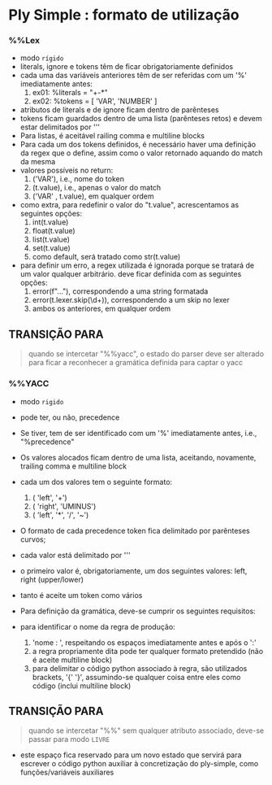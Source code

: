 # Ply Simple : formato de utilização


### %%Lex
 
- modo `rígido`
- literals, ignore e tokens têm de ficar obrigatoriamente definidos
- cada uma das variáveis anteriores têm de ser referidas com um '%' imediatamente antes:
    1. ex01: %literals = "+-*"
    2. ex02: %tokens = [ 'VAR', 'NUMBER' ]
- atributos de literals e de ignore ficam dentro de parênteses
- tokens ficam guardados dentro de uma lista (parênteses retos) e devem estar delimitados por '\''
- Para listas, é aceitável railing comma e multiline blocks
- Para cada um dos tokens definidos, é necessário haver uma definição da regex que o define, assim como o valor retornado aquando do match da mesma
- valores possíveis no return:
    1. ('VAR'), i.e., nome do token
    2. (t.value), i.e., apenas o valor do match
    3. ('VAR' , t.value), em qualquer ordem
- como extra, para redefinir o valor do "t.value", acrescentamos as seguintes opções:
    1. int(t.value)
    2. float(t.value)
    3. list(t.value)
    4. set(t.value)
    5. como default, será tratado como str(t.value)
- para definir um erro, a regex utilizada é ignorada porque se tratará de um valor qualquer arbitrário. deve ficar definida com as seguintes opções:
    1. error(f"..."), correspondendo a uma string formatada
    2. error(t.lexer.skip(\d+)), correspondendo a um skip no lexer
    3. ambos os anteriores, em qualquer ordem
 

## TRANSIÇÃO PARA 
> quando se intercetar "%%yacc", o estado do parser deve ser alterado para ficar a reconhecer a gramática definida para captar o yacc 

### %%YACC

- modo `rigido`
- pode ter, ou não, precedence
- Se tiver, tem de ser identificado com um '%' imediatamente antes, i.e., "%precedence"
- Os valores alocados ficam dentro de uma lista, aceitando, novamente, trailing comma e multiline block
- cada um dos valores tem o seguinte formato:
    1. ( 'left', '+')
    2. ( 'right', 'UMINUS')
    3. ( 'left', '*', '/', '~')
- O formato de cada precedence token fica delimitado por parênteses curvos;
- cada valor está delimitado por '\''
- o primeiro valor é, obrigatoriamente, um dos seguintes valores: left, right (upper/lower)
- tanto é aceite um token como vários

- Para definição da gramática, deve-se cumprir os seguintes requisitos:
- para identificar o nome da regra de produção:
    1. 'nome : ', respeitando os espaços imediatamente antes e após o ':'
    2. a regra propriamente dita pode ter qualquer formato pretendido (não é aceite multiline block)
    3. para delimitar o código python associado à regra, são utilizados brackets, '{' '}', assumindo-se qualquer coisa entre eles como código (inclui multiline block)


## TRANSIÇÃO PARA
> quando se intercetar "%%" sem qualquer atributo associado, deve-se passar para modo `LIVRE`
 
- este espaço fica reservado para um novo estado que servirá para escrever o código python auxiliar à concretização do ply-simple, como funções/variáveis auxiliares